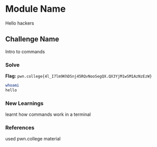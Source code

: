 # Module Name
Hello hackers
## Challenge Name
Intro to commands

### Solve
**Flag:** `pwn.college{4l_I7lm9KhDSnj45RQvNooSegQX.QX3YjM1wSM1AzNzEzW}`



```bash
whoami
hello

```

### New Learnings
learnt how commands work in a terminal 

### References 
used pwn.college material 
